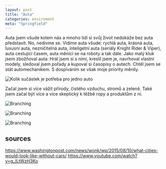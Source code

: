 ```yaml
---
layout: post
title: "Auta"
categories: enviroment
meta: "Springfield"
---
```


Auta jsem všude kolem nás a mnoho lidí si svůj život nedokáže bez auta představit. No, nedivme se. Vidíme auta všude: rychlá auta, krásná auta, luxusní auta, nezničitelná auta, inteligetní auta (seriály Knight Rider & Viper), auta cestující časem, auta měnící se na roboty a tak dále. Jako malý kluk jsem zbožňoval auta: Hrál jsem si s nimi, kreslil jsem je, navrhoval vlastní modely, sledoval jsem pořady a kupoval si časopisy o autech. Chtěl jsem se stát automechanikem. S dospíváním se však moje priority měnily.

![Kolik sučástek je potřeba pro jedno auto](https://www.carwrecker.nz/wp-content/uploads/2016/05/car-parts.png)

Začal jsem si více vážit přírody, čistého vzduchu, stromů a zeleně. Také jsem začal být více a více skeptický k těžbě ropy a produktům z ní.

![Branching](https://www.washingtonpost.com/blogs/wonkblog/files/2015/08/7hAJ4qG1.gif)

![Branching](https://john-s-allen.com/blog/wp-content/uploads/2016/04/seattle-poster.jpg)

![Branching](https://i.ytimg.com/vi/g_ILtWzH3Ko/maxresdefault.jpg)

## sources
https://www.washingtonpost.com/news/wonk/wp/2015/08/10/what-cities-would-look-like-without-cars/
https://www.youtube.com/watch?v=g_ILtWzH3Ko
